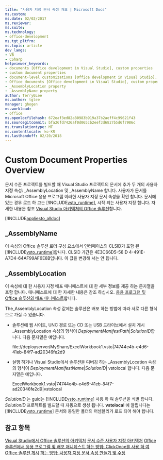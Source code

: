 ```yaml
---
title: "사용자 지정 문서 속성 개요 | Microsoft Docs"
ms.custom: 
ms.date: 02/02/2017
ms.reviewer: 
ms.suite: 
ms.technology:
- office-development
ms.tgt_pltfrm: 
ms.topic: article
dev_langs:
- VB
- CSharp
helpviewer_keywords:
- documents [Office development in Visual Studio], custom properties
- custom document properties
- document-level customizations [Office development in Visual Studio], custom properties
- Office documents [Office development in Visual Studio], custom properties
- _AssemblyLocation property
- _AssemblyName property
author: TerryGLee
ms.author: tglee
manager: ghogen
ms.workload:
- office
ms.openlocfilehash: 672eaf3ed82a80983b919a37b2aeff4c99621f43
ms.sourcegitcommit: bfa26fd7426af0d065cb2eef3d6827b5d6f7986c
ms.translationtype: MT
ms.contentlocale: ko-KR
ms.lasthandoff: 02/20/2018
---
```

# <a name="custom-document-properties-overview"></a>Custom Document Properties Overview

문서 수준 프로젝트를 빌드할 때 Visual Studio 프로젝트의 문서에 추가 두 개의 사용자 지정 속성: \_AssemblyLocation 및 \_AssemblyName 합니다. 사용자가 문서를 Microsoft Office 응용 프로그램 이러한 사용자 지정 문서 속성을 확인 합니다. 문서에 있는 경우 로드 하 고는 [!INCLUDE[vsto_runtime](../vsto/includes/vsto-runtime-md.md)], 시작 되는 사용자 지정 합니다. 자세한 내용은 참조 [Visual Studio 아키텍처의 Office 솔루션](../vsto/architecture-of-office-solutions-in-visual-studio.md)합니다.

 [!INCLUDE[appliesto_alldoc](../vsto/includes/appliesto-alldoc-md.md)]

## <a name="assemblyname"></a>\_AssemblyName

이 속성의 Office 솔루션 로더 구성 요소에서 인터페이스의 CLSID가 포함 된 [!INCLUDE[vsto_runtime](../vsto/includes/vsto-runtime-md.md)]합니다. CLSID 기간은 4E3C66D5-58 D 4-491E-A7D4-64AF99AF6E8B입니다. 이 값을 변경해 서는 안 됩니다.

## <a name="assemblylocation"></a>\_AssemblyLocation

이 속성에 대 한 사용자 지정 배포 매니페스트에 대 한 세부 정보를 제공 하는 문자열을 포함 합니다. 매니페스트에 대 한 자세한 내용은 참조 하십시오. [응용 프로그램 및 Office 솔루션의 배포 매니페스트](../vsto/application-and-deployment-manifests-in-office-solutions.md)합니다.

 The_AssemblyLocation 속성 값에는 솔루션은 배포 하는 방법에 따라 서로 다른 형식으로 가질 수 있습니다.

- 솔루션에 웹 사이트, UNC 경로 또는 CD 또는 USB 드라이브에서 설치 게시 _AssemblyLocation 속성의 형식이 *DeploymentManifestPath*|*SolutionID*합니다. 다음 문자열은 예입니다.

     file://deployserver/MyShare/ExcelWorkbook1.vsto|74744e4b-e4d6-41eb-84f7-ad20346fe2d9

- 실행 하거나 Visual Studio에서 솔루션을 디버깅 하는 _AssemblyLocation 속성의 형식이 *DeploymentManifestName*|*SolutionID*| vstolocal 합니다. 다음 문자열은 예입니다.

     ExcelWorkbook1.vsto|74744e4b-e4d6-41eb-84f7-ad20346fe2d9|vstolocal

 *SolutionID* 는 guid는 [!INCLUDE[vsto_runtime](../vsto/includes/vsto-runtime-md.md)] 사용 하 여 솔루션을 식별 합니다. *SolutionID* 프로젝트를 빌드할 때 자동으로 생성 됩니다. **vstolocal** 에 알립니다는 [!INCLUDE[vsto_runtime](../vsto/includes/vsto-runtime-md.md)] 문서와 동일한 폴더의 어셈블리가 로드 되어 해야 합니다.

## <a name="see-also"></a>참고 항목

[Visual Studio에서 Office 솔루션의 아키텍처](../vsto/architecture-of-office-solutions-in-visual-studio.md)
[문서 수준 사용자 지정 아키텍처](../vsto/architecture-of-document-level-customizations.md)
[Office 솔루션에서 응용 프로그램 및 배포 매니페스트 ](../vsto/application-and-deployment-manifests-in-office-solutions.md) 
 [하는 방법: ClickOnce를 사용 하 여 Office 솔루션 게시](http://msdn.microsoft.com/en-us/2b6c247e-bc04-4ce4-bb64-c4e79bb3d5b8)
[하는 방법: 사용자 지정 문서 속성 만들기 및 수정](../vsto/how-to-create-and-modify-custom-document-properties.md)
